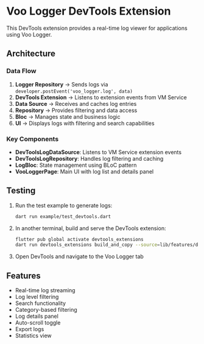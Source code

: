 # Voo Logger DevTools Extension

This DevTools extension provides a real-time log viewer for applications using Voo Logger.

## Architecture

### Data Flow
1. **Logger Repository** → Sends logs via `developer.postEvent('voo_logger.log', data)`
2. **DevTools Extension** → Listens to extension events from VM Service
3. **Data Source** → Receives and caches log entries
4. **Repository** → Provides filtering and data access
5. **Bloc** → Manages state and business logic
6. **UI** → Displays logs with filtering and search capabilities

### Key Components

- **DevToolsLogDataSource**: Listens to VM Service extension events
- **DevToolsLogRepository**: Handles log filtering and caching
- **LogBloc**: State management using BLoC pattern
- **VooLoggerPage**: Main UI with log list and details panel

## Testing

1. Run the test example to generate logs:
   ```bash
   dart run example/test_devtools.dart
   ```

2. In another terminal, build and serve the DevTools extension:
   ```bash
   flutter pub global activate devtools_extensions
   dart run devtools_extensions build_and_copy --source=lib/features/devtools_extension
   ```

3. Open DevTools and navigate to the Voo Logger tab

## Features

- Real-time log streaming
- Log level filtering
- Search functionality
- Category-based filtering
- Log details panel
- Auto-scroll toggle
- Export logs
- Statistics view